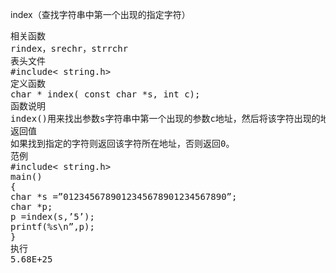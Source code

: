 index（查找字符串中第一个出现的指定字符）
<pre>相关函数
rindex，srechr，strrchr
表头文件
#include< string.h>
定义函数
char * index( const char *s, int c);
函数说明
index()用来找出参数s字符串中第一个出现的参数c地址，然后将该字符出现的地址返回。字符串结束字符(NULL)也视为字符串一部分。
返回值
如果找到指定的字符则返回该字符所在地址，否则返回0。
范例
#include< string.h>
main()
{
char *s =”0123456789012345678901234567890”;
char *p;
p =index(s,’5’);
printf(%s\n”,p);
}
执行
5.68E+25</pre>